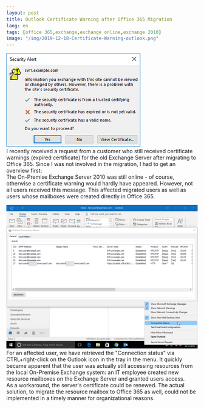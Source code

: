 ```yaml
---
layout: post
title: Outlook Certificate Warning after Office 365 Migration
lang: en
tags: [office 365,exchange,exchange online,exchange 2010]
image: "/img/2019-12-18-Certificate-Warning-outlook.png"
---
```

![Outlook Certificate Warning after Office 365 Migration - Security Alert: svr1.example.com - The security certificate has expired or is not valid yet](/img/2019-12-18-Certificate-Warning-outlook.png "Security Alert: svr1.example.com - The security certificate has expired or is not valid yet")  
I recently received a request from a customer who still received certificate warnings (expired certificate) for the old Exchange Server after migrating to Office 365. Since I was not involved in the migration, I had to get an overview first:  
The On-Premise Exchange Server 2010 was still online - of course, otherwise a certificate warning would hardly have appeared. However, not all users received this message. This affected migrated users as well as users whose mailboxes were created directly in Office 365.  
    
![Outlook Connection Status: Outlook is still using resources from the local exchange server svr1.example.com](/img/2019-12-18-Outlook-connection-status.png "Outlook Connection Status: Outlook is still using resources from the local exchange server svr1.example.com")  
For an affected user, we have retrieved the "Connection status" via CTRL+right-click on the Outlook icon in the tray in the menu. It quickly became apparent that the user was actually still accessing resources from the local On-Premise Exchange system: an IT employee created new resource mailboxes on the Exchange Server and granted users access.  
As a workaround, the server's certificate could be renewed. The actual solution, to migrate the resource mailbox to Office 365 as well, could not be implemented in a timely manner for organizational reasons.
